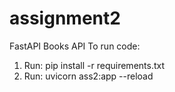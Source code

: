 # assignment2
FastAPI Books API
To run code:
1. Run:
pip install -r requirements.txt
2. Run:
uvicorn ass2:app --reload
